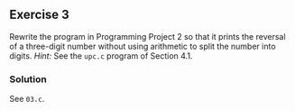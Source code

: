 ## Exercise 3
Rewrite the program in Programming Project 2 so that it prints the reversal of a three-digit number without using arithmetic to split the number into digits. *Hint:* See the `upc.c` program of Section 4.1.

### Solution
See `03.c`.